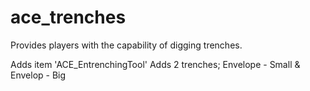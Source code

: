 ace_trenches
=================

Provides players with the capability of digging trenches.

Adds item 'ACE_EntrenchingTool'
Adds 2 trenches; Envelope - Small & Envelop - Big

